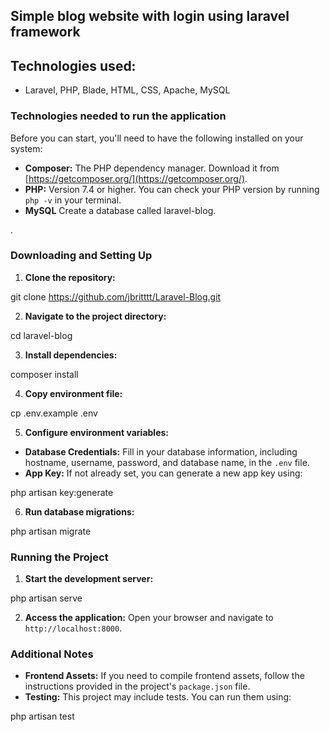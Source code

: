 

## Simple blog website with login using laravel framework


## Technologies used:

- Laravel, PHP, Blade, HTML, CSS, Apache, MySQL


### Technologies needed to run the application

Before you can start, you'll need to have the following installed on your system:

* **Composer:** The PHP dependency manager. Download it from [https://getcomposer.org/](https://getcomposer.org/).
* **PHP:** Version 7.4 or higher. You can check your PHP version by running `php -v` in your terminal.
* **MySQL** Create a database called laravel-blog.

.

### Downloading and Setting Up

1. **Clone the repository:**

git clone https://github.com/jbritttt/Laravel-Blog.git


2. **Navigate to the project directory:**

cd laravel-blog


3. **Install dependencies:**

composer install


4. **Copy environment file:**

cp .env.example .env


5. **Configure environment variables:**
- **Database Credentials:** Fill in your database information, including hostname, username, password, and database name, in the `.env` file.
- **App Key:** If not already set, you can generate a new app key using:

php artisan key:generate


6. **Run database migrations:**

php artisan migrate


### Running the Project

1. **Start the development server:**

php artisan serve


2. **Access the application:** Open your browser and navigate to `http://localhost:8000`.

### Additional Notes

* **Frontend Assets:** If you need to compile frontend assets, follow the instructions provided in the project's `package.json` file.
* **Testing:** This project may include tests. You can run them using:

php artisan test

